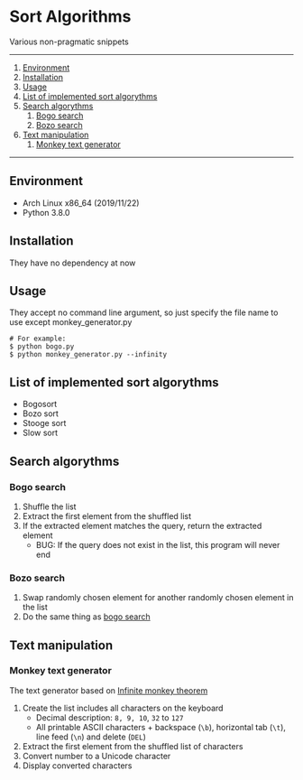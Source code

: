 # Sort Algorithms

Various non-pragmatic snippets

---

1. [Environment](#environment)
1. [Installation](#installation)
1. [Usage](#usage)
1. [List of implemented sort algorythms](#list-of-implemented-sort-algorythms)
1. [Search algorythms](#search-algorythms)
   1. [Bogo search](#bogo-search)
   1. [Bozo search](#bozo-search)
1. [Text manipulation](#text-manipulation)
   1. [Monkey text generator](#monkey-text-generator)

---

## Environment

- Arch Linux x86_64 (2019/11/22)
- Python 3.8.0

## Installation

They have no dependency at now

## Usage

They accept no command line argument, so just specify the file name to use except monkey_generator.py

```
# For example:
$ python bogo.py
$ python monkey_generator.py --infinity
```

## List of implemented sort algorythms

- Bogosort
- Bozo sort
- Stooge sort
- Slow sort

## Search algorythms

### Bogo search

1. Shuffle the list
1. Extract the first element from the shuffled list
1. If the extracted element matches the query, return the extracted element
    - BUG: If the query does not exist in the list, this program will never end

### Bozo search

1. Swap randomly chosen element for another randomly chosen element in the list
1. Do the same thing as [bogo search](#bogo-search)

## Text manipulation

### Monkey text generator

The text generator based on [Infinite monkey theorem](https://en.wikipedia.org/wiki/Infinite_monkey_theorem)

1. Create the list includes all characters on the keyboard
   - Decimal description: `8, 9, 10`, `32` to `127`
   - All printable ASCII characters + backspace (`\b`), horizontal tab (`\t`), line feed (`\n`) and delete (`DEL`)
1. Extract the first element from the shuffled list of characters
1. Convert number to a Unicode character
1. Display converted characters
